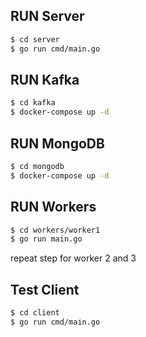 ## RUN Server
```sh
$ cd server
$ go run cmd/main.go
```

## RUN Kafka
```sh
$ cd kafka
$ docker-compose up -d
```

## RUN MongoDB
```sh
$ cd mongodb
$ docker-compose up -d
```

## RUN Workers
```sh
$ cd workers/worker1
$ go run main.go
```
repeat step for worker 2 and 3

## Test Client
```sh
$ cd client
$ go run cmd/main.go
```